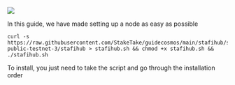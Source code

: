 ![](https://i.yapx.ru/RTuEU.jpg)


In this guide, we have made setting up a node as easy as possible

    curl -s https://raw.githubusercontent.com/StakeTake/guidecosmos/main/stafihub/stafihub-public-testnet-3/stafihub > stafihub.sh && chmod +x stafihub.sh && ./stafihub.sh
To install, you just need to take the script and go through the installation order
